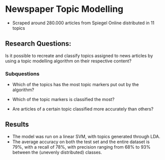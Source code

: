 # Newspaper Topic Modelling

* Scraped around 280.000 articles from Spiegel Online distributed in 11 topics

## Research Questions:

Is it possible to recreate and classify topics assigned to news articles by using a topic modelling algorithm on their respective content?

### Subquestions

* Which of the topics has the most topic markers put out by the algorithm?

* Which of the topic markers is classified the most?

* Are articles of a certain topic classified more accurately than others?

## Results
 
* The model was run on a linear SVM, with topics generated through LDA.
* The average accuracy on both the test set and the entire dataset is 79%, with a recall of 78%, with precision ranging from 68% to 93% between the (unevenly distributed) classes.

